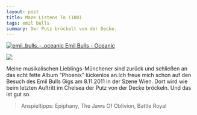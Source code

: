 ```yaml
---
layout: post
title: Maze Listens To (100)
tags: emil bulls
summary: Der Putz bröckelt von der Decke.
---
```

 [![](/uploads/2011/10/emil_bulls_-_oceanic-150x150.jpg "emil_bulls_-_oceanic") Emil Bulls - Oceanic]()

![](/uploads/2010/02/maze_listens_to_5stars.png)

Meine musikalischen Lieblings-Münchener sind zurück und schließen an das echt fette Album "Phoenix" lückenlos an.Ich freue mich schon auf den Besuch des Emil Bulls Gigs am 8.11.2011 in der Szene Wien. Dort wird wie beim letzten Auftritt im Chelsea der Putz von der Decke bröckeln. Und das ist gut so.

> Anspieltipps: Epiphany, The Jaws Of Oblivion, Battle Royal
